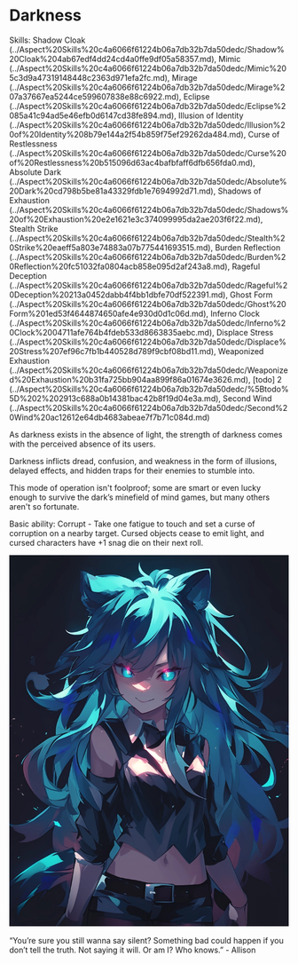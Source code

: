 # Darkness

Skills: Shadow Cloak (../Aspect%20Skills%20c4a6066f61224b06a7db32b7da50dedc/Shadow%20Cloak%204ab67edf4dd24cd4a0ffe9df05a58357.md), Mimic (../Aspect%20Skills%20c4a6066f61224b06a7db32b7da50dedc/Mimic%205c3d9a47319148448c2363d971efa2fc.md), Mirage (../Aspect%20Skills%20c4a6066f61224b06a7db32b7da50dedc/Mirage%207a37667ea5244ce599607838e88c6922.md), Eclipse (../Aspect%20Skills%20c4a6066f61224b06a7db32b7da50dedc/Eclipse%2085a41c94ad5e46efb0d6147cd38fe894.md), Illusion of Identity (../Aspect%20Skills%20c4a6066f61224b06a7db32b7da50dedc/Illusion%20of%20Identity%208b79e144a2f54b859f75ef29262da484.md), Curse of Restlessness (../Aspect%20Skills%20c4a6066f61224b06a7db32b7da50dedc/Curse%20of%20Restlessness%20b515096d63ac4bafbfaff6dfb656fda0.md), Absolute Dark (../Aspect%20Skills%20c4a6066f61224b06a7db32b7da50dedc/Absolute%20Dark%20cd798b5be81a43329fdb1e7694992d71.md), Shadows of Exhaustion (../Aspect%20Skills%20c4a6066f61224b06a7db32b7da50dedc/Shadows%20of%20Exhaustion%20e2e1621e3c374099995da2ae203f6f22.md), Stealth Strike (../Aspect%20Skills%20c4a6066f61224b06a7db32b7da50dedc/Stealth%20Strike%20eaeff5a803e74883a07b775441693515.md), Burden Reflection (../Aspect%20Skills%20c4a6066f61224b06a7db32b7da50dedc/Burden%20Reflection%20fc51032fa0804acb858e095d2af243a8.md), Rageful Deception (../Aspect%20Skills%20c4a6066f61224b06a7db32b7da50dedc/Rageful%20Deception%20213a0452dabb4f4bb1dbfe70df522391.md), Ghost Form (../Aspect%20Skills%20c4a6066f61224b06a7db32b7da50dedc/Ghost%20Form%201ed53f4644874650afe4e930d0d1c06d.md), Inferno Clock (../Aspect%20Skills%20c4a6066f61224b06a7db32b7da50dedc/Inferno%20Clock%2004711afe764b4fdeb533d8663835aebc.md), Displace Stress (../Aspect%20Skills%20c4a6066f61224b06a7db32b7da50dedc/Displace%20Stress%207ef96c7fb1b440528d789f9cbf08bd11.md), Weaponized Exhaustion (../Aspect%20Skills%20c4a6066f61224b06a7db32b7da50dedc/Weaponized%20Exhaustion%20b31fa725bb904aa899f86a01674e3626.md), [todo] 2 (../Aspect%20Skills%20c4a6066f61224b06a7db32b7da50dedc/%5Btodo%5D%202%202913c688a0b14381bac42b8f19d04e3a.md), Second Wind (../Aspect%20Skills%20c4a6066f61224b06a7db32b7da50dedc/Second%20Wind%20ac12612e64db4683abeae7f7b71c084d.md)

As darkness exists in the absence of light, the strength of darkness comes with the perceived absence of its users.

Darkness inflicts dread, confusion, and weakness in the form of illusions, delayed effects, and hidden traps for their enemies to stumble into.

This mode of operation isn't foolproof; some are smart or even lucky enough to survive the dark’s minefield of mind games, but many others aren't so fortunate.

Basic ability: Corrupt - Take one fatigue to touch and set a curse of corruption on a nearby target. Cursed objects cease to emit light, and cursed characters have +1 snag die on their next roll.

![“You’re sure you still wanna say silent? Something bad could happen if you don’t tell the truth. Not saying it will. Or am I? Who knows.” - Allison](Darkness%207b5f4eed8a384ffeb7d384acb5b8d14b/allison2.webp)

“You’re sure you still wanna say silent? Something bad could happen if you don’t tell the truth. Not saying it will. Or am I? Who knows.” - Allison
